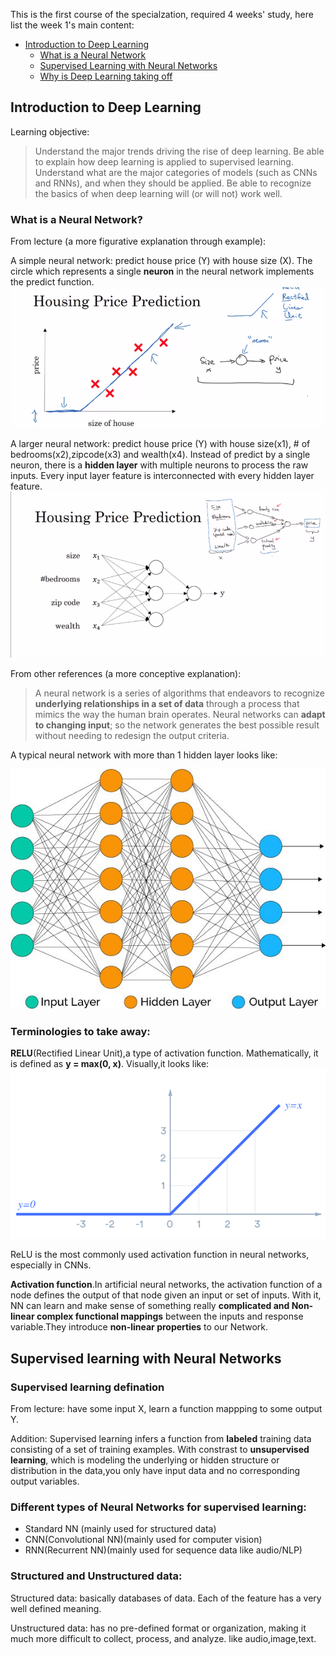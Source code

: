 This is the first course of the specialzation, required 4 weeks' study, here list the week 1's main content:

- [Introduction to Deep Learning](#introduction-to-deep-learning)
   - [What is a Neural Network](#what_is_a_neural_network)
   - [Supervised Learning with Neural Networks](#supervised_learning_with_neural_networks)
   - [Why is Deep Learning taking off](#why_is_deep_learning_taking_off)

## Introduction to Deep Learning
Learning objective: 
> Understand the major trends driving the rise of deep learning.
> Be able to explain how deep learning is applied to supervised learning.
> Understand what are the major categories of models (such as CNNs and RNNs), and when they should be applied.
> Be able to recognize the basics of when deep learning will (or will not) work well.
### What is a Neural Network?
From lecture (a more figurative explanation through example):

A simple neural network: predict house price (Y) with house size (X). The circle which represents a single **neuron** in the neural network implements the predict function.
![](images/simple_nn.png)

A larger neural network: predict house price (Y) with house size(x1), # of bedrooms(x2),zipcode(x3) and wealth(x4). Instead of predict by a single neuron, there is a **hidden layer** with multiple neurons to process the raw inputs.
Every input layer feature is interconnected with every hidden layer feature.
![](images/larger_nn.png)

From other references (a more conceptive explanation):

> A neural network is a series of algorithms that endeavors to recognize **underlying relationships in a set of data** through a process that mimics the way the human brain operates. Neural networks can **adapt to changing input**; so the network generates the best possible result without needing to redesign the output criteria.

A typical neural network with more than 1 hidden layer looks like:

![](images/typical_nn.jpeg)

### Terminologies to take away:

**RELU**(Rectified Linear Unit),a type of activation function. Mathematically, it is defined as **y = max(0, x)**. Visually,it looks like: 
![](images/relu.png)

ReLU is the most commonly used activation function in neural networks, especially in CNNs.

**Activation function**.In artificial neural networks, the activation function of a node defines the output of that node given an input or set of inputs. With it, NN can learn and make sense of something really **complicated and Non-linear complex functional mappings** between the inputs and response variable.They introduce **non-linear properties** to our Network.

## Supervised learning with Neural Networks
### Supervised learning defination

From lecture: have some input X, learn a function mappping to some output Y.

Addition: Supervised learning infers a function from **labeled** training data consisting of a set of training examples. With constrast to **unsupervised learning**, which is modeling the underlying or hidden structure or distribution in the data,you only have input data and no corresponding output variables.

### Different types of Neural Networks for supervised learning:
- Standard NN (mainly used for structured data)
- CNN(Convolutional NN)(mainly used for computer vision)
- RNN(Recurrent NN)(mainly used for sequence data like audio/NLP)

### Structured and Unstructured data:
Structured data: basically databases of data. Each of the feature has a very well defined meaning.

Unstructured data:  has no pre-defined format or organization, making it much more difficult to collect, process, and analyze. like audio,image,text.



